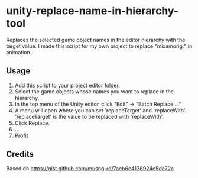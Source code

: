 # unity-replace-name-in-hierarchy-tool
Replaces the selected game object names in the editor hierarchy with the target value. I made this script for my own project to replace "mixamorig:" in animation.

## Usage
1. Add this script to your project editor folder.
2. Select the game objects whose names you want to replace in the hierarchy.
3. In the top menu of the Unity editor, click "Edit" -> "Batch Replace ..."
4. A menu will open where you can set 'replaceTarget' and 'replaceWith'. 'replaceTarget' is the value to be replaced with 'replaceWith'.
5. Click Replace.
6. ...
7. Profit

## Credits
Based on https://gist.github.com/musngikd/7aeb6c4136924e5dc72c
